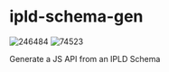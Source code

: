 # ipld-schema-gen

![246484](https://img.shields.io/badge/compiled%20bundle-246k-yellow) ![74523](https://img.shields.io/badge/gzipped%20bundle-75k-yellowgreen)

Generate a JS API from an IPLD Schema
